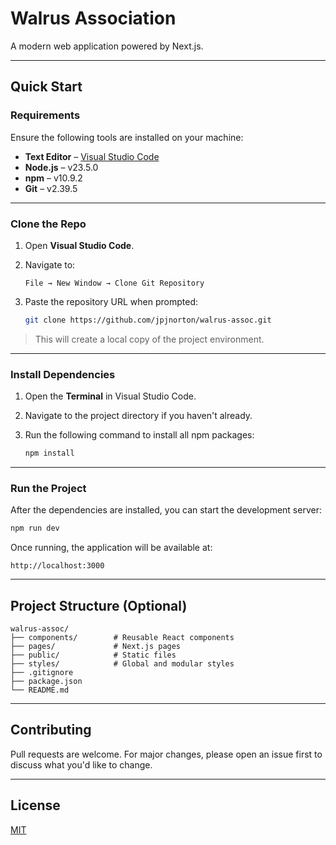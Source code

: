 # Walrus Association

A modern web application powered by Next.js.

---

## Quick Start

### Requirements

Ensure the following tools are installed on your machine:

- **Text Editor** – [Visual Studio Code](https://code.visualstudio.com/)
- **Node.js** – v23.5.0  
- **npm** – v10.9.2  
- **Git** – v2.39.5  

---

### Clone the Repo

1. Open **Visual Studio Code**.
2. Navigate to:

   ```
   File → New Window → Clone Git Repository
   ```

3. Paste the repository URL when prompted:

   ```bash
   git clone https://github.com/jpjnorton/walrus-assoc.git
   ```

> This will create a local copy of the project environment.

---

### Install Dependencies

1. Open the **Terminal** in Visual Studio Code.
2. Navigate to the project directory if you haven't already.
3. Run the following command to install all npm packages:

   ```bash
   npm install
   ```

---

### Run the Project

After the dependencies are installed, you can start the development server:

```bash
npm run dev
```

Once running, the application will be available at:

```
http://localhost:3000
```

---

## Project Structure (Optional)

```
walrus-assoc/
├── components/        # Reusable React components
├── pages/             # Next.js pages
├── public/            # Static files
├── styles/            # Global and modular styles
├── .gitignore
├── package.json
└── README.md
```

---

## Contributing

Pull requests are welcome. For major changes, please open an issue first to discuss what you'd like to change.

---

## License

[MIT](LICENSE)
